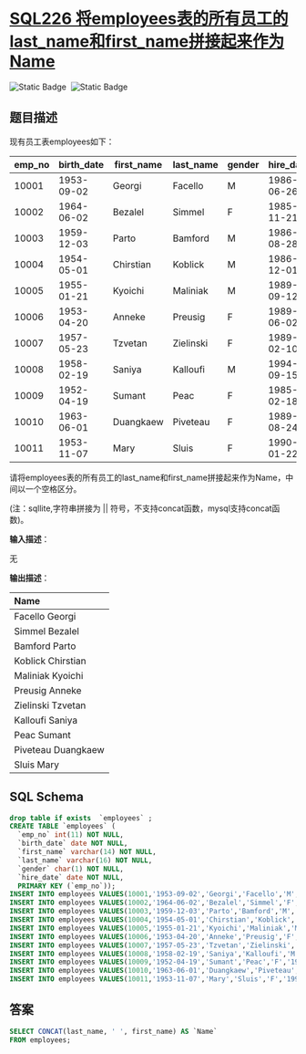 # [SQL226 将employees表的所有员工的last_name和first_name拼接起来作为Name](https://www.nowcoder.com/practice/6744b90bbdde40209f8ecaac0b0516fe?tpId=82&tags=&title=&difficulty=2&judgeStatus=&rp=1&sourceUrl=%2Fexam%2Finterview%3Forder%3D0&gioEnter=menu)

<div style="display:flex;">
  <img style="margin-right: 8px;" alt="Static Badge" src="https://img.shields.io/badge/%E9%9A%BE%E5%BA%A6-%E7%AE%80%E5%8D%95-%2351b8b8?style=flat">
  <img style="margin-right: 8px;" alt="Static Badge" src="https://img.shields.io/badge/%E6%95%B0%E6%8D%AE%E5%BA%93-%23b1b3b8?style=flat">
</div>


## 题目描述

现有员工表employees如下：

| emp_no | birth_date | first_name | last_name | gender | hire_date  |
| ------ | ---------- | ---------- | --------- | ------ | ---------- |
| 10001  | 1953-09-02 | Georgi     | Facello   | M      | 1986-06-26 |
| 10002  | 1964-06-02 | Bezalel    | Simmel    | F      | 1985-11-21 |
| 10003  | 1959-12-03 | Parto      | Bamford   | M      | 1986-08-28 |
| 10004  | 1954-05-01 | Chirstian  | Koblick   | M      | 1986-12-01 |
| 10005  | 1955-01-21 | Kyoichi    | Maliniak  | M      | 1989-09-12 |
| 10006  | 1953-04-20 | Anneke     | Preusig   | F      | 1989-06-02 |
| 10007  | 1957-05-23 | Tzvetan    | Zielinski | F      | 1989-02-10 |
| 10008  | 1958-02-19 | Saniya     | Kalloufi  | M      | 1994-09-15 |
| 10009  | 1952-04-19 | Sumant     | Peac      | F      | 1985-02-18 |
| 10010  | 1963-06-01 | Duangkaew  | Piveteau  | F      | 1989-08-24 |
| 10011  | 1953-11-07 | Mary       | Sluis     | F      | 1990-01-22 |

请将employees表的所有员工的last_name和first_name拼接起来作为Name，中间以一个空格区分。

(注：sqllite,字符串拼接为 || 符号，不支持concat函数，mysql支持concat函数)。

**输入描述**：

无

**输出描述**：

| Name               |
| :----------------- |
| Facello Georgi     |
| Simmel Bezalel     |
| Bamford Parto      |
| Koblick Chirstian  |
| Maliniak Kyoichi   |
| Preusig Anneke     |
| Zielinski Tzvetan  |
| Kalloufi Saniya    |
| Peac Sumant        |
| Piveteau Duangkaew |
| Sluis Mary         |

## SQL Schema

```sql
drop table if exists  `employees` ; 
CREATE TABLE `employees` (
  `emp_no` int(11) NOT NULL,
  `birth_date` date NOT NULL,
  `first_name` varchar(14) NOT NULL,
  `last_name` varchar(16) NOT NULL,
  `gender` char(1) NOT NULL,
  `hire_date` date NOT NULL,
  PRIMARY KEY (`emp_no`));
INSERT INTO employees VALUES(10001,'1953-09-02','Georgi','Facello','M','1986-06-26');
INSERT INTO employees VALUES(10002,'1964-06-02','Bezalel','Simmel','F','1985-11-21');
INSERT INTO employees VALUES(10003,'1959-12-03','Parto','Bamford','M','1986-08-28');
INSERT INTO employees VALUES(10004,'1954-05-01','Chirstian','Koblick','M','1986-12-01');
INSERT INTO employees VALUES(10005,'1955-01-21','Kyoichi','Maliniak','M','1989-09-12');
INSERT INTO employees VALUES(10006,'1953-04-20','Anneke','Preusig','F','1989-06-02');
INSERT INTO employees VALUES(10007,'1957-05-23','Tzvetan','Zielinski','F','1989-02-10');
INSERT INTO employees VALUES(10008,'1958-02-19','Saniya','Kalloufi','M','1994-09-15');
INSERT INTO employees VALUES(10009,'1952-04-19','Sumant','Peac','F','1985-02-18');
INSERT INTO employees VALUES(10010,'1963-06-01','Duangkaew','Piveteau','F','1989-08-24');
INSERT INTO employees VALUES(10011,'1953-11-07','Mary','Sluis','F','1990-01-22');
```

## 答案
```sql
SELECT CONCAT(last_name, ' ', first_name) AS `Name`
FROM employees;
```